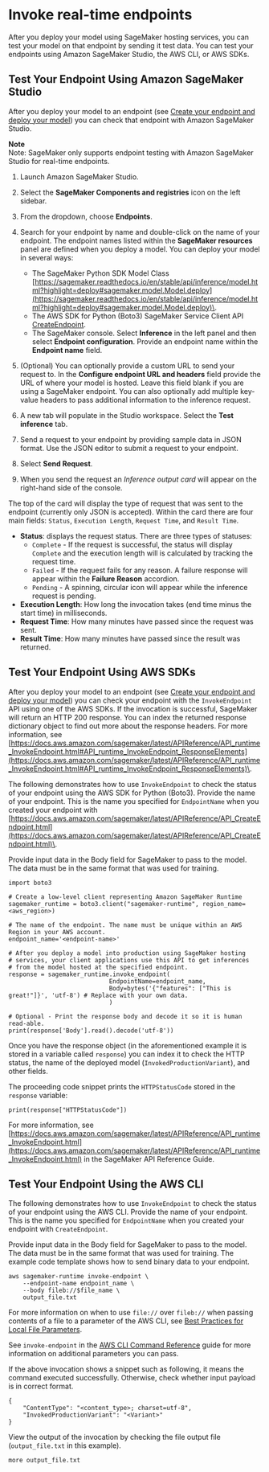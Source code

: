 # Invoke real\-time endpoints<a name="realtime-endpoints-test-endpoints"></a>

After you deploy your model using SageMaker hosting services, you can test your model on that endpoint by sending it test data\. You can test your endpoints using Amazon SageMaker Studio, the AWS CLI, or AWS SDKs\.

## Test Your Endpoint Using Amazon SageMaker Studio<a name="realtime-endpoints-test-endpoints-studio"></a>

After you deploy your model to an endpoint \(see [Create your endpoint and deploy your model](realtime-endpoints-deployment.md)\) you can check that endpoint with Amazon SageMaker Studio\.

**Note**  
Note: SageMaker only supports endpoint testing with Amazon SageMaker Studio for real\-time endpoints\.

1. Launch Amazon SageMaker Studio\.

1. Select the **SageMaker Components and registries** icon on the left sidebar\.

1. From the dropdown, choose **Endpoints**\.

1. Search for your endpoint by name and double\-click on the name of your endpoint\. The endpoint names listed within the **SageMaker resources** panel are defined when you deploy a model\. You can deploy your model in several ways:
   + The SageMaker Python SDK Model Class [https://sagemaker.readthedocs.io/en/stable/api/inference/model.html?highlight=deploy#sagemaker.model.Model.deploy](https://sagemaker.readthedocs.io/en/stable/api/inference/model.html?highlight=deploy#sagemaker.model.Model.deploy)\.
   + The AWS SDK for Python \(Boto3\) SageMaker Service Client API [CreateEndpoint](https://docs.aws.amazon.com/sagemaker/latest/APIReference/API_CreateEndpoint.html)\.
   + The SageMaker console\. Select **Inference** in the left panel and then select **Endpoint configuration**\. Provide an endpoint name within the **Endpoint name** field\.

1. \(Optional\) You can optionally provide a custom URL to send your request to\. In the **Configure endpoint URL and headers** field provide the URL of where your model is hosted\. Leave this field blank if you are using a SageMaker endpoint\. You can also optionally add multiple key\-value headers to pass additional information to the inference request\. 

1. A new tab will populate in the Studio workspace\. Select the **Test inference** tab\.

1. Send a request to your endpoint by providing sample data in JSON format\. Use the JSON editor to submit a request to your endpoint\.

1. Select **Send Request**\.

1. When you send the request an *Inference output card* will appear on the right\-hand side of the console\.

The top of the card will display the type of request that was sent to the endpoint \(currently only JSON is accepted\)\. Within the card there are four main fields: `Status`, `Execution Length`, `Request Time`, and `Result Time`\.
+ **Status**: displays the request status\. There are three types of statuses:
  + `Complete` \- If the request is successful, the status will display `Complete` and the execution length will is calculated by tracking the request time\.
  + `Failed` \- If the request fails for any reason\. A failure response will appear within the **Failure Reason** accordion\.
  + `Pending` \- A spinning, circular icon will appear while the inference request is pending\.
+ **Execution Length**: How long the invocation takes \(end time minus the start time\) in milliseconds\.
+ **Request Time**: How many minutes have passed since the request was sent\.
+ **Result Time**: How many minutes have passed since the result was returned\.

## Test Your Endpoint Using AWS SDKs<a name="realtime-endpoints-test-endpoints-api"></a>

After you deploy your model to an endpoint \(see [Create your endpoint and deploy your model](realtime-endpoints-deployment.md#realtime-endpoints-deployment.title)\) you can check your endpoint with the `InvokeEndpoint` API using one of the AWS SDKs\. If the invocation is successful, SageMaker will return an HTTP 200 response\. You can index the returned response dictionary object to find out more about the response headers\. For more information, see [https://docs.aws.amazon.com/sagemaker/latest/APIReference/API_runtime_InvokeEndpoint.html#API_runtime_InvokeEndpoint_ResponseElements](https://docs.aws.amazon.com/sagemaker/latest/APIReference/API_runtime_InvokeEndpoint.html#API_runtime_InvokeEndpoint_ResponseElements)\.

The following demonstrates how to use `InvokeEndpoint` to check the status of your endpoint using the AWS SDK for Python \(Boto3\)\. Provide the name of your endpoint\. This is the name you specified for `EndpointName` when you created your endpoint with [https://docs.aws.amazon.com/sagemaker/latest/APIReference/API_CreateEndpoint.html](https://docs.aws.amazon.com/sagemaker/latest/APIReference/API_CreateEndpoint.html)\.

Provide input data in the Body field for SageMaker to pass to the model\. The data must be in the same format that was used for training\.

```
import boto3

# Create a low-level client representing Amazon SageMaker Runtime
sagemaker_runtime = boto3.client("sagemaker-runtime", region_name=<aws_region>)

# The name of the endpoint. The name must be unique within an AWS Region in your AWS account. 
endpoint_name='<endpoint-name>'

# After you deploy a model into production using SageMaker hosting 
# services, your client applications use this API to get inferences 
# from the model hosted at the specified endpoint.
response = sagemaker_runtime.invoke_endpoint(
                            EndpointName=endpoint_name, 
                            Body=bytes('{"features": ["This is great!"]}', 'utf-8') # Replace with your own data.
                            )

# Optional - Print the response body and decode it so it is human read-able.
print(response['Body'].read().decode('utf-8'))
```

Once you have the response object \(in the aforementioned example it is stored in a variable called `response`\) you can index it to check the HTTP status, the name of the deployed model \(`InvokedProductionVariant`\), and other fields\.

The proceeding code snippet prints the `HTTPStatusCode` stored in the `response` variable:

```
print(response["HTTPStatusCode"])
```

For more information, see [https://docs.aws.amazon.com/sagemaker/latest/APIReference/API_runtime_InvokeEndpoint.html](https://docs.aws.amazon.com/sagemaker/latest/APIReference/API_runtime_InvokeEndpoint.html) in the SageMaker API Reference Guide\.

## Test Your Endpoint Using the AWS CLI<a name="realtime-endpoints-test-endpoints-cli"></a>

The following demonstrates how to use `InvokeEndpoint` to check the status of your endpoint using the AWS CLI\. Provide the name of your endpoint\. This is the name you specified for `EndpointName` when you created your endpoint with `CreateEndpoint`\.

Provide input data in the Body field for SageMaker to pass to the model\. The data must be in the same format that was used for training\. The example code template shows how to send binary data to your endpoint\.

```
aws sagemaker-runtime invoke-endpoint \
    --endpoint-name endpoint_name \
    --body fileb://$file_name \
    output_file.txt
```

For more information on when to use `file://` over `fileb://` when passing contents of a file to a parameter of the AWS CLI, see [Best Practices for Local File Parameters](https://aws.amazon.com/blogs/developer/best-practices-for-local-file-parameters/)\.

See `invoke-endpoint` in the [AWS CLI Command Reference](https://docs.aws.amazon.com/cli/latest/index.html) guide for more information on additional parameters you can pass\.

If the above invocation shows a snippet such as following, it means the command executed successfully\. Otherwise, check whether input payload is in correct format\.

```
{
    "ContentType": "<content_type>; charset=utf-8",
    "InvokedProductionVariant": "<Variant>"
}
```

View the output of the invocation by checking the file output file \(`output_file.txt` in this example\)\.

```
more output_file.txt
```